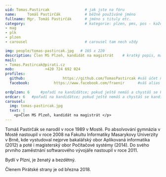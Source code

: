 ```yaml
---
uid: Tomas.Pastircak				# jak jste na fóru
name:     Tomáš Pastirčák  			# běžně používáné jméno
fullname: Mgr. Tomáš Pastirčák  	# jméno s tituly etc.
category:                 			# kategorie: plzen, pms, pos - každá na svůj řádek
- mag
- plk
- plzen
- carousel							# carousel tam nech vždy

img: people/tomas-pastircak.jpg   # 165 x 220
description: Člen MS Plzeň, kandidát na magistrát    # kratký popis, max 160 znaků
mail:
- Tomas.Pastircak@pirati.cz
mob:			  +420 724 692 024
profiles:
  github:                 https://github.com/TomasPastircak	#váš účet na githubu - pokud nemáte, napište před to #
  facebook: 		  https://www.facebook.com/fraenir		#váš alias na facebooku - pokud nemáte, napište před to #
  
ordplzen: 6		#pořadí na kandidátce; pokud ještě nemáš a chystáš se kandidovat, napiš náhodné číslo větší než 10
ordcar: 6	#pořadí na kandidátce; pokud ještě nemáš a chystáš se kandidovat, napiš náhodné číslo větší než 10
carousel:
  img: tomas-pastircak.jpg
  text: |
    <p>Člen MS Plzeň, kandidát na magistrát </p>
--- 
```


Tomáš Pastirčák se narodil v roce 1989 v Mostě. Po absolvování gymnázia v Mostě nastoupil v roce 2008 na Fakultu Informatiky Masarykovy Univerzity v Brně, kde vystudoval nejprve bakalářský obor Aplikovaná informatika (2012) a poté i magisterský obor Počítačové systémy (2014). Do svého prvního zaměstnání softwarového vývojáře nastoupil v roce 2011.

Bydlí v Plzni, je ženatý a bezdětný.

Členem Pirátské strany je od března 2018. 
